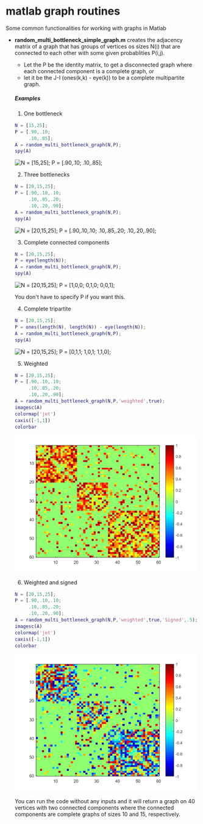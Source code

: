 # matlab graph routines
Some common functionalities for working with graphs in Matlab
- **random_multi_bottleneck_simple_graph.m** creates the adjacency matrix of a graph that has groups of vertices os sizes N(i) that are connected to each other with some given probablities P(i,j).
    - Let the P be the identity matrix, to get a disconnected graph where each connected component is a complete graph, or
    - let it be the J-I (ones(k,k) - eye(k)) to be a complete multipartite graph.
	
	##### Examples 
    1. One bottleneck
    ```matlab
	N = [15,25];
	P = [.90,.10; 
		 .10,.85];
	A = random_multi_bottleneck_graph(N,P); 
	spy(A)
	```
	![N = [15,25]; 
	P = [.90,.10; 
		 .10,.85];](/images/random_multi_bottleneck_simple_graph_ex1.png)
	
	2. Three bottlenecks
	```matlab
	N = [20,15,25];
	P = [.90,.10,.10; 
		 .10,.85,.20; 
		 .10,.20,.90];
	A = random_multi_bottleneck_graph(N,P); 
	spy(A)
	```
	![N = [20,15,25];
	P = [.90,.10,.10; 
		 .10,.85,.20; 
		 .10,.20,.90];](/images/random_multi_bottleneck_simple_graph_ex2.png)

	3. Complete connected components
	 ```matlab
	N = [20,15,25];
	P = eye(length(N));
	A = random_multi_bottleneck_graph(N,P); 
	spy(A)
	```
	![N = [20,15,25];
	P = [1,0,0; 
		 0,1,0; 
		 0,0,1];](/images/random_multi_bottleneck_simple_graph_ex3.png)
	
	You don't have to specify P if you want this.
		 
	4. Complete tripartite
	```matlab
	N = [20,15,25];
	P = ones(length(N), length(N)) - eye(length(N));
	A = random_multi_bottleneck_graph(N,P); 
	spy(A)
	```
	![N = [20,15,25];
	P = [0,1,1; 
		 1,0,1; 
		 1,1,0];](/images/random_multi_bottleneck_simple_graph_ex4.png)

	5. Weighted 
	```matlab
	N = [20,15,25];
	P = [.90,.10,.10; 
		 .10,.85,.20; 
		 .10,.20,.90];
	A = random_multi_bottleneck_graph(N,P,'weighted',true); 
	imagesc(A)
	colormap('jet')
	caxis([-1,1])
	colorbar
	```
	![weighted](/images/random_multi_bottleneck_simple_graph_ex5.png)
	
	6. Weighted and signed 
	```matlab
	N = [20,15,25];
	P = [.90,.10,.10; 
		 .10,.85,.20; 
		 .10,.20,.90];
	A = random_multi_bottleneck_graph(N,P,'weighted',true,'Signed',.5); 
	imagesc(A)
	colormap('jet')
	caxis([-1,1])
	colorbar
	```
	![weighted and signed](/images/random_multi_bottleneck_simple_graph_ex6.png)
	
	You can run the code without any inputs and it will return a graph on 40 vertices with two connected components where the connected components are complete graphs of sizes 10 and 15, respectively.
	
